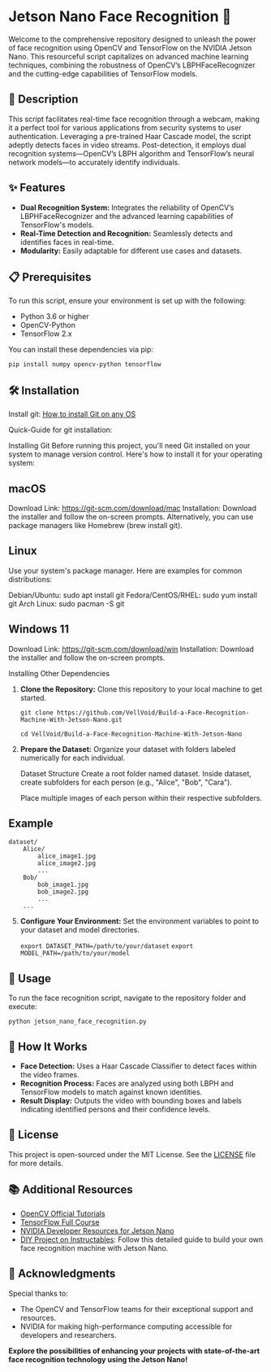 # Jetson Nano Face Recognition 🚀

Welcome to the comprehensive repository designed to unleash the power of face recognition using OpenCV and TensorFlow on the NVIDIA Jetson Nano. This resourceful script capitalizes on advanced machine learning techniques, combining the robustness of OpenCV’s LBPHFaceRecognizer and the cutting-edge capabilities of TensorFlow models.

## 📖 Description

This script facilitates real-time face recognition through a webcam, making it a perfect tool for various applications from security systems to user authentication. Leveraging a pre-trained Haar Cascade model, the script adeptly detects faces in video streams. Post-detection, it employs dual recognition systems—OpenCV’s LBPH algorithm and TensorFlow’s neural network models—to accurately identify individuals.

## ✨ Features

- **Dual Recognition System:** Integrates the reliability of OpenCV’s LBPHFaceRecognizer and the advanced learning capabilities of TensorFlow's models.
- **Real-Time Detection and Recognition:** Seamlessly detects and identifies faces in real-time.
- **Modularity:** Easily adaptable for different use cases and datasets.

## 📋 Prerequisites

To run this script, ensure your environment is set up with the following:
- Python 3.6 or higher
- OpenCV-Python
- TensorFlow 2.x

You can install these dependencies via pip:

    pip install numpy opencv-python tensorflow

## 🛠 Installation

Install git: [How to install Git on any OS](https://github.com/git-guides/install-git)

Quick-Guide for git installation:

Installing Git
Before running this project, you'll need Git installed on your system to manage version control. Here's how to install it for your operating system:

## macOS


Download Link: https://git-scm.com/download/mac
Installation:
Download the installer and follow the on-screen prompts.
Alternatively, you can use package managers like Homebrew (brew install git).
## Linux

Use your system's package manager. Here are examples for common distributions:


Debian/Ubuntu: sudo apt install git
Fedora/CentOS/RHEL: sudo yum install git
Arch Linux: sudo pacman -S git

## Windows 11
Download Link: https://git-scm.com/download/win
Installation:
Download the installer and follow the on-screen prompts.

Installing Other Dependencies


1. **Clone the Repository:**
   Clone this repository to your local machine to get started.
   
       git clone https://github.com/VellVoid/Build-a-Face-Recognition-Machine-With-Jetson-Nano.git
   
       cd VellVoid/Build-a-Face-Recognition-Machine-With-Jetson-Nano

3. **Prepare the Dataset:**
   Organize your dataset with folders labeled numerically for each individual.

   Dataset Structure
    Create a root folder named dataset.
    Inside dataset, create subfolders for each person (e.g., "Alice", "Bob", "Cara").

   Place multiple images of each person within their respective subfolders.
## Example

```
dataset/
    Alice/
        alice_image1.jpg
        alice_image2.jpg
        ...
    Bob/
        bob_image1.jpg
        bob_image2.jpg
        ...
    ...
```


5. **Configure Your Environment:**
   Set the environment variables to point to your dataset and model directories.
   
   ```export DATASET_PATH=/path/to/your/dataset```
   ```export MODEL_PATH=/path/to/your/model```

## 🚀 Usage

To run the face recognition script, navigate to the repository folder and execute:

    python jetson_nano_face_recognition.py

## 🧠 How It Works

- **Face Detection:** Uses a Haar Cascade Classifier to detect faces within the video frames.
- **Recognition Process:** Faces are analyzed using both LBPH and TensorFlow models to match against known identities.
- **Result Display:** Outputs the video with bounding boxes and labels indicating identified persons and their confidence levels.

## 📜 License

This project is open-sourced under the MIT License. See the [LICENSE](LICENSE) file for more details.

## 📚 Additional Resources

- [OpenCV Official Tutorials](https://opencv.org/docs/)
- [TensorFlow Full Course](https://www.tensorflow.org/tutorials)
- [NVIDIA Developer Resources for Jetson Nano](https://developer.nvidia.com/embedded/learn/get-started-jetson-nano-devkit)
- [DIY Project on Instructables](https://www.instructables.com/Build-a-Face-Recognition-Machine-With-Jetson-Nano/): Follow this detailed guide to build your own face recognition machine with Jetson Nano.

## 🎉 Acknowledgments

Special thanks to:
- The OpenCV and TensorFlow teams for their exceptional support and resources.
- NVIDIA for making high-performance computing accessible for developers and researchers.

**Explore the possibilities of enhancing your projects with state-of-the-art face recognition technology using the Jetson Nano!**
